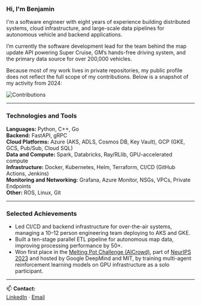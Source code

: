 ### Hi, I'm Benjamin

I'm a software engineer with eight years of experience building distributed systems, cloud infrastructure, and large-scale data pipelines for autonomous vehicle and backend applications.

I’m currently the software development lead for the team behind the map update API powering Super Cruise, GM’s hands-free driving system, and the primary data source for over 200,000 vehicles.

Because most of my work lives in private repositories, my public profile does not reflect the full scope of my contributions. Below is a snapshot of my activity from 2024:

![Contributions](./images/gm_contributions_2024.png)

---

### Technologies and Tools

**Languages:** Python, C++, Go  
**Backend:** FastAPI, gRPC  
**Cloud Platforms:** Azure (AKS, ADLS, Cosmos DB, Key Vault), GCP (GKE, GCS, Pub/Sub, Cloud SQL)  
**Data and Compute:** Spark, Databricks, Ray/RLlib, GPU-accelerated compute  
**Infrastructure:** Docker, Kubernetes, Helm, Terraform, CI/CD (GitHub Actions, Jenkins)  
**Monitoring and Networking:** Grafana, Azure Monitor, NSGs, VPCs, Private Endpoints  
**Other:** ROS, Linux, Git

---

### Selected Achievements

- Led CI/CD and backend infrastructure for over-the-air systems, managing a 10–12 person engineering team deploying to AKS and GKE.
- Built a ten-stage parallel ETL pipeline for autonomous map data, improving processing performance by 50×.
- Won first place in the [Melting Pot Challenge (AICrowd)](https://www.aicrowd.com/challenges/meltingpot-challenge-2023), part of [NeurIPS 2023](https://neurips.cc/virtual/2023/competition/66585) and hosted by Google DeepMind and MIT, by training multi-agent reinforcement learning models on GPU infrastructure as a solo participant.

---

📫 **Contact:**  
[LinkedIn](https://linkedin.com/in/ben-swe) · [Email](mailto:swainben1@gmail.com)
